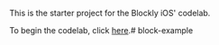 This is the starter project for the Blockly iOS' codelab.

To begin the codelab, click [here](https://developers.google.com/blockly/codelab/ios).# block-example
